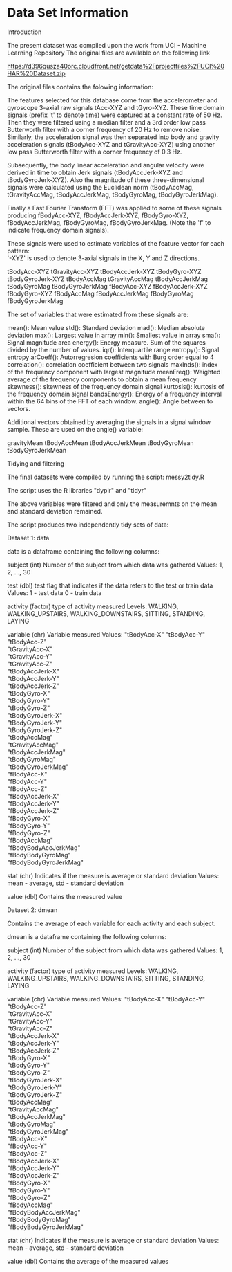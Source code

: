 Data Set Information
=================

Introduction

The present dataset was compiled upon the work from UCI - Machine Learning Repository 
The original files are available on the following link

https://d396qusza40orc.cloudfront.net/getdata%2Fprojectfiles%2FUCI%20HAR%20Dataset.zip

The original files contains the folowing information:

The features selected for this database come from the accelerometer and gyroscope 3-axial raw signals tAcc-XYZ and tGyro-XYZ. These time domain signals (prefix 't' to denote time) were captured at a constant rate of 50 Hz. Then they were filtered using a median filter and a 3rd order low pass Butterworth filter with a corner frequency of 20 Hz to remove noise. Similarly, the acceleration signal was then separated into body and gravity acceleration signals (tBodyAcc-XYZ and tGravityAcc-XYZ) using another low pass Butterworth filter with a corner frequency of 0.3 Hz. 

Subsequently, the body linear acceleration and angular velocity were derived in time to obtain Jerk signals (tBodyAccJerk-XYZ and tBodyGyroJerk-XYZ). Also the magnitude of these three-dimensional signals were calculated using the Euclidean norm (tBodyAccMag, tGravityAccMag, tBodyAccJerkMag, tBodyGyroMag, tBodyGyroJerkMag). 

Finally a Fast Fourier Transform (FFT) was applied to some of these signals producing fBodyAcc-XYZ, fBodyAccJerk-XYZ, fBodyGyro-XYZ, fBodyAccJerkMag, fBodyGyroMag, fBodyGyroJerkMag. (Note the 'f' to indicate frequency domain signals). 

These signals were used to estimate variables of the feature vector for each pattern:  
'-XYZ' is used to denote 3-axial signals in the X, Y and Z directions.

tBodyAcc-XYZ
tGravityAcc-XYZ
tBodyAccJerk-XYZ
tBodyGyro-XYZ
tBodyGyroJerk-XYZ
tBodyAccMag
tGravityAccMag
tBodyAccJerkMag
tBodyGyroMag
tBodyGyroJerkMag
fBodyAcc-XYZ
fBodyAccJerk-XYZ
fBodyGyro-XYZ
fBodyAccMag
fBodyAccJerkMag
fBodyGyroMag
fBodyGyroJerkMag

The set of variables that were estimated from these signals are: 

mean(): Mean value
std(): Standard deviation
mad(): Median absolute deviation 
max(): Largest value in array
min(): Smallest value in array
sma(): Signal magnitude area
energy(): Energy measure. Sum of the squares divided by the number of values. 
iqr(): Interquartile range 
entropy(): Signal entropy
arCoeff(): Autorregresion coefficients with Burg order equal to 4
correlation(): correlation coefficient between two signals
maxInds(): index of the frequency component with largest magnitude
meanFreq(): Weighted average of the frequency components to obtain a mean frequency
skewness(): skewness of the frequency domain signal 
kurtosis(): kurtosis of the frequency domain signal 
bandsEnergy(): Energy of a frequency interval within the 64 bins of the FFT of each window.
angle(): Angle between to vectors.

Additional vectors obtained by averaging the signals in a signal window sample. These are used on the angle() variable:

gravityMean
tBodyAccMean
tBodyAccJerkMean
tBodyGyroMean
tBodyGyroJerkMean

Tidying and filtering

The final datasets were compiled by running the script: messy2tidy.R

The script uses the R libraries "dyplr" and "tidyr"

The above variables were filtered and only the measuremnts on the mean and standard deviation remained.

The script produces two independently tidy sets of data:

Dataset 1: data

data is a dataframe containing the following columns:

subject (int)
Number of the subject from which data was gathered 
Values:
1, 2, ..., 30

test (dbl)
test flag that indicates if the data refers to the test or train data
Values:
1 - test data
0 - train data

activity (factor)
type of activity measured
Levels: 
WALKING, WALKING_UPSTAIRS, WALKING_DOWNSTAIRS, SITTING, STANDING, LAYING

variable (chr)
Variable measured
Values:
"tBodyAcc-X"
"tBodyAcc-Y"           
"tBodyAcc-Z"           
"tGravityAcc-X"       
"tGravityAcc-Y"        
"tGravityAcc-Z"        
"tBodyAccJerk-X"       
"tBodyAccJerk-Y"      
"tBodyAccJerk-Z"       
"tBodyGyro-X"          
"tBodyGyro-Y"          
"tBodyGyro-Z"         
"tBodyGyroJerk-X"      
"tBodyGyroJerk-Y"      
"tBodyGyroJerk-Z"      
"tBodyAccMag"         
"tGravityAccMag"       
"tBodyAccJerkMag"      
"tBodyGyroMag"         
"tBodyGyroJerkMag"    
"fBodyAcc-X"           
"fBodyAcc-Y"           
"fBodyAcc-Z"           
"fBodyAccJerk-X"      
"fBodyAccJerk-Y"       
"fBodyAccJerk-Z"       
"fBodyGyro-X"          
"fBodyGyro-Y"         
"fBodyGyro-Z"          
"fBodyAccMag"          
"fBodyBodyAccJerkMag"  
"fBodyBodyGyroMag"    
"fBodyBodyGyroJerkMag"

stat (chr)
Indicates if the measure is average or standard deviation
Values:
mean - average, 
std - standard deviation

value (dbl)
Contains the measured value


Dataset 2: dmean

Contains the average of each variable for each activity and each subject.

dmean is a dataframe containing the following columns:

subject (int)
Number of the subject from which data was gathered 
Values:
1, 2, ..., 30

activity (factor)
type of activity measured
Levels: 
WALKING, WALKING_UPSTAIRS, WALKING_DOWNSTAIRS, SITTING, STANDING, LAYING

variable (chr)
Variable measured
Values:
"tBodyAcc-X"
"tBodyAcc-Y"           
"tBodyAcc-Z"           
"tGravityAcc-X"       
"tGravityAcc-Y"        
"tGravityAcc-Z"        
"tBodyAccJerk-X"       
"tBodyAccJerk-Y"      
"tBodyAccJerk-Z"       
"tBodyGyro-X"          
"tBodyGyro-Y"          
"tBodyGyro-Z"         
"tBodyGyroJerk-X"      
"tBodyGyroJerk-Y"      
"tBodyGyroJerk-Z"      
"tBodyAccMag"         
"tGravityAccMag"       
"tBodyAccJerkMag"      
"tBodyGyroMag"         
"tBodyGyroJerkMag"    
"fBodyAcc-X"           
"fBodyAcc-Y"           
"fBodyAcc-Z"           
"fBodyAccJerk-X"      
"fBodyAccJerk-Y"       
"fBodyAccJerk-Z"       
"fBodyGyro-X"          
"fBodyGyro-Y"         
"fBodyGyro-Z"          
"fBodyAccMag"          
"fBodyBodyAccJerkMag"  
"fBodyBodyGyroMag"    
"fBodyBodyGyroJerkMag"

stat (chr)
Indicates if the measure is average or standard deviation
Values:
mean - average, 
std - standard deviation

value (dbl)
Contains the average of the measured values
